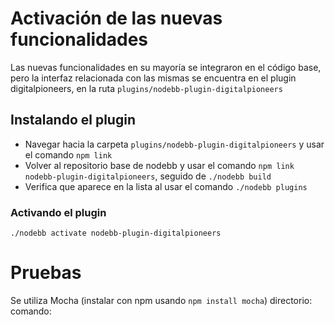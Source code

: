 # Activación de las nuevas funcionalidades

Las nuevas funcionalidades en su mayoría se integraron en el código base, pero la interfaz relacionada con las mismas se encuentra en el plugin digitalpioneers, en la ruta `plugins/nodebb-plugin-digitalpioneers`

## Instalando el plugin

- Navegar hacia la carpeta `plugins/nodebb-plugin-digitalpioneers` y usar el comando `npm link`
- Volver al repositorio base de nodebb y usar el comando `npm link nodebb-plugin-digitalpioneers`, seguido de `./nodebb build`
- Verifica que aparece en la lista al usar el comando `./nodebb plugins`

### Activando el plugin
`./nodebb activate nodebb-plugin-digitalpioneers`

# Pruebas

Se utiliza Mocha (instalar con npm usando `npm install mocha`)
directorio:
comando: